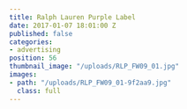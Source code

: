```yaml
---
title: Ralph Lauren Purple Label
date: 2017-01-07 18:01:00 Z
published: false
categories:
- advertising
position: 56
thumbnail_image: "/uploads/RLP_FW09_01.jpg"
images:
- path: "/uploads/RLP_FW09_01-9f2aa9.jpg"
  class: full
---
```


